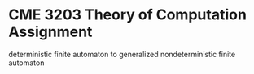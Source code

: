 # CME 3203 Theory of Computation Assignment
 deterministic finite automaton to generalized nondeterministic finite automaton 
